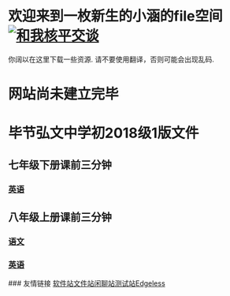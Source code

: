# 欢迎来到一枚新生的小涵的file空间<a target="_blank" href="http://wpa.qq.com/msgrd?v=3&uin=1115058004&site=qq&menu=yes"><img border="0" src="http://wpa.qq.com/pa?p=2:1115058004:51" alt="和我核平交谈" title="和我核平交谈"/></a>
你阔以在这里下载一些资源.
请不要使用翻译，否则可能会出现乱码.
<span id="runtime_span"></span>
<script type="text/javascript">function show_runtime(){window.setTimeout("show_runtime()",1000);X=new 
Date("1/1/2020 0:00:00");
Y=new Date();T=(Y.getTime()-X.getTime());M=24*60*60*1000;
a=T/M;A=Math.floor(a);b=(a-A)*24;B=Math.floor(b);c=(b-B)*60;C=Math.floor((b-B)*60);D=Math.floor((c-C)*60);
runtime_span.innerHTML="本站已在github.com发布"+A+"天"+B+"小时"+C+"分"+D+"秒"}show_runtime();</script>

# 网站尚未建立完毕
# 毕节弘文中学初2018级1版文件
## 七年级下册课前三分钟
### <a href="http://t.cn/AisaCmIK/">英语</a>
## 八年级上册课前三分钟
### <a href="http://t.cn/Aisa9W3f/">语文</a>
### <a href="http://t.cn/Aisa99Wk/">英语</a>
<link rel="shortcut icon" href="/favicon.ico" type="image/x-icon" />
### 友情链接 <a href="http://apps.xiaiisme.club/">软件站</a><a href="http://file.xiaiisme.club/">文件站</a><a href="http://chat.xiaiisme.club/">闲聊站</a><a href="http://beta.xiaiisme.club/">测试站</a><a href="https://home.edgeless.top/">Edgeless</a>
